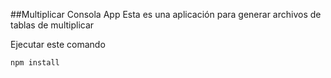 ##Multiplicar Consola App
Esta es una aplicación para generar archivos de tablas de multiplicar

Ejecutar este comando
```
npm install
```
